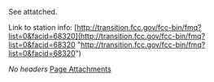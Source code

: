 See attatched.

Link to station info: [http://transition.fcc.gov/fcc-bin/fmq?list=0&facid=68320](http://transition.fcc.gov/fcc-bin/fmq?list=0&facid=68320 "http://transition.fcc.gov/fcc-bin/fmq?list=0&facid=68320")

*No headers*
[Page Attachments](https://wiki-files.wmfo.org/About_WMFO/Public_File/Authorizations)
